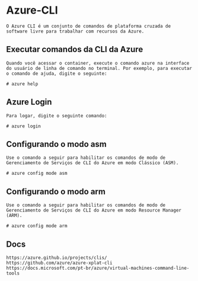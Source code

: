# Azure-CLI
	O Azure CLI é um conjunto de comandos de plataforma cruzada de software livre para trabalhar com recursos da Azure. 

## Executar comandos da CLI da Azure
	Quando você acessar o container, execute o comando azure na interface do usuário de linha de comando no terminal. Por exemplo, para executar o comando de ajuda, digite o seguinte:
 
	# azure help

## Azure Login
	Para logar, digite o seguinte comando:
 
	# azure login

## Configurando o modo asm
	Use o comando a seguir para habilitar os comandos de modo de Gerenciamento de Serviços de CLI do Azure em modo Clássico (ASM).
	
	# azure config mode asm

## Configurando o modo arm
	Use o comando a seguir para habilitar os comandos de modo de Gerenciamento de Serviços de CLI do Azure em modo Resource Manager (ARM).
	
	# azure config mode arm

## Docs

	https://azure.github.io/projects/clis/
	https://github.com/azure/azure-xplat-cli
	https://docs.microsoft.com/pt-br/azure/virtual-machines-command-line-tools

